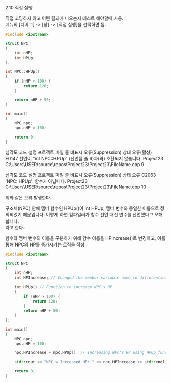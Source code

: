 2.10 직접 실행

직접 코딩하지 않고 어떤 결과가 나오는지 테스트 해야할때 사용.  
메뉴의 [디버그] -> [창] -> [직접 실행]을 선택하면 됨.
```cpp
#include <iostream>

struct NPC
{
	int nHP;
	int HPUp;
};

int NPC::HPUp()
{
	if (nHP > 100) {
		return 120;
	}

	return nHP + 50;
}

int main()
{
	NPC npc;
	npc.nHP = 100;

	return 0;
}
```
심각도	코드	설명	프로젝트	파일	줄	비표시 오류(Suppression) 상태
오류(활성)	E0147	선언이 "int NPC::HPUp" (선언됨 줄 6)과(와) 호환되지 않습니다.	Project23	C:\Users\USER\source\repos\Project23\Project23\FileName.cpp	9	

심각도	코드	설명	프로젝트	파일	줄	비표시 오류(Suppression) 상태
오류	C2063	'NPC::HPUp': 함수가 아닙니다.	Project23	C:\Users\USER\source\repos\Project23\Project23\FileName.cpp	10

위와 같은 오류 발생한다...  

구조체(NPC) 안에 멤버 함수인 HPUp()이 int HPUp; 멤버 변수와 동일한 이름으로 정의되었기 때문입니다. 
이렇게 하면 컴파일러가 함수 선언 대신 변수를 선언했다고 오해합니다.  
라고 한다..

함수와 멤버 변수의 이름을 구분하기 위해 함수 이름을 HPIncrease()로 변경하고,
이를 통해 NPC의 HP를 증가시키는 로직을 작성

```cpp
#include <iostream>

struct NPC
{
    int nHP;
    int HPIncrease; // Changed the member variable name to differentiate from the function
    
    int HPUp() // Function to increase NPC's HP
    {
        if (nHP > 100) {
            return 120;
        }
        return nHP + 50;
    }
};

int main()
{
    NPC npc;
    npc.nHP = 100;

    npc.HPIncrease = npc.HPUp(); // Increasing NPC's HP using HPUp function

    std::cout << "NPC's Increased HP: " << npc.HPIncrease << std::endl;

    return 0;
}
```
